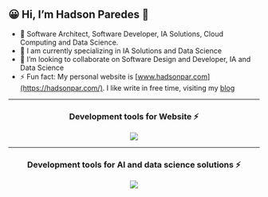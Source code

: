 ## 😀 Hi, I’m **Hadson Paredes** 👋
- 👀 Software Architect, Software Developer, IA Solutions, Cloud Computing and Data Science.
- 🌱 I am currently specializing in IA Solutions and Data Science
- 💞️ I’m looking to collaborate on Software Design and Developer, IA and Data Science
- ⚡ Fun fact: My personal website is [www.hadsonpar.com](https://hadsonpar.com/). I like write in free time, visiting my [blog](http://blog.hadsonpar.com/)

<hr>
<h3 align="center">Development tools for Website ⚡</h3>

<p align="center">
  <a href="https://skillicons.dev">
    <img src="https://skillicons.dev/icons?i=php,cs,bootstrap,js,jquery,html,css,angular,ts,visualstudio,vscode,sublime,aws,azure,mysql,postman&theme=dark&perline=8" />
  </a>
</p>

<hr>
<h3 align="center">Development tools for AI and data science solutions ⚡</h3>

<p align="center">
  <a href="https://skillicons.dev">
    <img src="https://skillicons.dev/icons?i=py,fastapi,anaconda,postman,sklearn,tensorflow,vscode&theme=dark&perline=8" />
  </a>
</p>


<!--

<details>
  <summary>Github Stats ⚡</summary>
  
  <a href="#">![Github stats](https://github-readme-stats.vercel.app/api?username=devhadson&theme=blueberry&count_private=true&hide_border=true&line_height=20)</a>
  <a href="#">![Top Langs](https://github-readme-stats.vercel.app/api/top-langs/?username=devhadson&layout=compact&theme=blueberry&count_private=true&hide_border=true)</a>
</details>

**devhadson/devhadson** is a ✨ _special_ ✨ repository because its `README.md` (this file) appears on your GitHub profile.

Here are some ideas to get you started:

- 🔭 I’m currently working on ...
- 🌱 I’m currently learning ...
- 👯 I’m looking to collaborate on ...
- 🤔 I’m looking for help with ...
- 💬 Ask me about ...
- 📫 How to reach me: ...
- 😄 Pronouns: ...
- ⚡ Fun fact: ...
-->

